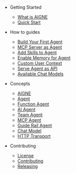 * Getting Started

  * [What is AIGNE](/getting-started/what-is-aigne.zh.md)
  * [Quick Start](/getting-started/quick-start.zh.md)

* How to guides

  * [Build Your First Agent](/how-to-guides/build-your-first-agent.zh.md)
  * [MCP Server as Agent](/how-to-guides/mcp-server-as-agent.zh.md)
  * [Add Skills to Agent](/how-to-guides/add-skills-to-agent.zh.md)
  * [Enable Memory for Agent](/how-to-guides/enable-memory-for-agent.zh.md)
  * [Custom User Context](/how-to-guides/custom-user-context.zh.md)
  * [Serve Agent as API](/how-to-guides/serve-agent-as-api.zh.md)
  * [Available Chat Models](/how-to-guides/available-chat-models.zh.md)

* Concepts

  * [AIGNE](/concepts/aigne.zh.md)
  * [Agent](/concepts/agent.zh.md)
  * [Function Agent](/concepts/function-agent.zh.md)
  * [AI Agent](/concepts/ai-agent.zh.md)
  * [Team Agent](/concepts/team-agent.zh.md)
  * [MCP Agent](/concepts/mcp-agent.zh.md)
  * [Guide Rail Agent](/concepts/guide-rail-agent.zh.md)
  * [Chat Model](/concepts/chat-model.zh.md)
  * [HTTP Transport](/concepts/http-transport.zh.md)

<!-- api reference -->

* Contributing

  * [License](/LICENSE.md)
  * [Contributing](/CONTRIBUTING.md)
  * [Releasing](/RELEASING.md)
